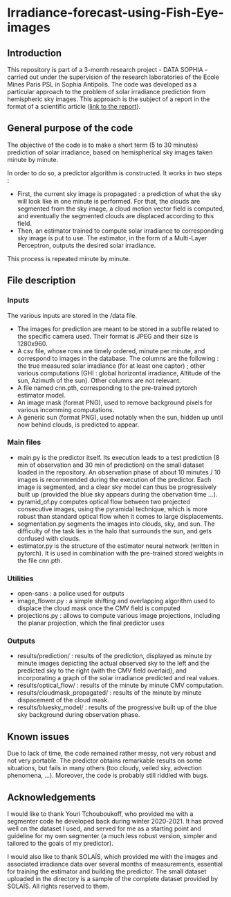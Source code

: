 # Irradiance-forecast-using-Fish-Eye-images

## Introduction

This repository is part of a 3-month research project - DATA SOPHIA - carried out under the supervision of the research laboratories of the Ecole Mines Paris PSL in Sophia Antipolis. The code was developed as a particular approach to the problem of solar irradiance prediction from hemispheric sky images. This approach is the subject of a report in the format of a scientific article ([link to the report](../rapport.pdf)).

## General purpose of the code

The objective of the code is to make a short term (5 to 30 minutes) prediction of solar irradiance, based on hemispherical sky images taken minute by minute.

In order to do so, a predictor algorithm is constructed. It works in two steps :
- First, the current sky image is propagated : a prediction of what the sky will look like in one minute is performed. For that, the clouds are segmented from the sky image, a cloud motion vector field is computed, and eventually the segmented clouds are displaced according to this field.
- Then, an estimator trained to compute solar irradiance to corresponding sky image is put to use. The estimator, in the form of a Multi-Layer Perceptron, outputs the desired solar irradiance.

This process is repeated minute by minute.

## File description

### Inputs

The various inputs are stored in the /data file.

- The images for prediction are meant to be stored in a subfile related to the specific camera used. Their format is JPEG and their size is 1280x960.
- A csv file, whose rows are timely ordered, minute per minute, and correspond to images in the database. The columns are the following : the true measured solar irradiance (for at least one captor) ; other various computations (GHI : global horizontal irradiance, Altitude of the sun, Azimuth of the sun). Other columns are not relevant.
- A file named cnn.pth, corresponding to the pre-trained pytorch estimator model.
- An image mask (format PNG), used to remove background pixels for various incomming computations.
- A generic sun (format PNG), used notably when the sun, hidden up until now behind clouds, is predicted to appear.

### Main files

- main.py is the predictor itself. Its execution leads to a test prediction (8 min of observation and 30 min of prediction) on the small dataset loaded in the repository. An observation phase of about 10 minutes / 10 images is recommended during the execution of the predictor. Each image is segmented, and a clear sky model can thus be progressively built up (provided the blue sky appears during the obervation time ...).
- pyramid_of.py computes optical flow between two projected consecutive images, using the pyramidal technique, which is more robust than standard optical flow when it comes to large displacements.
- segmentation.py segments the images into clouds, sky, and sun. The difficulty of the task lies in the halo that surrounds the sun, and gets confused with clouds.
- estimator.py is the structure of the estimator neural network (written in pytorch). It is used in combination with the pre-trained stored weights in the file cnn.pth.

### Utilities

- open-sans : a police used for outputs
- image_flower.py : a simple shifting and overlapping algorithm used to displace the cloud mask once the CMV field is computed
- projections.py : allows to compute various image projections, including the planar projection, which the final predictor uses

### Outputs

- results/prediction/ : results of the prediction, displayed as minute by minute images depicting the actual observed sky to the left and the predicted sky to the right (with the CMV field overlaid), and incorporating a graph of the solar irradiance predicted and real values.
- results/optical_flow/ : results of the minute by minute CMV computation.
- results/cloudmask_propagated/ : results of the minute by minute dispacement of the cloud mask.
- results/bluesky_model/ : results of the progressive built up of the blue sky background during observation phase.

## Known issues

Due to lack of time, the code remained rather messy, not very robust and not very portable. The predictor obtains remarkable results on some situations, but fails in many others (too cloudy, veiled sky, advection phenomena, ...). Moreover, the code is probably still riddled with bugs.

## Acknowledgements

I would like to thank Youri Tchouboukoff, who provided me with a segmenter code he developed back during winter 2020-2021. It has proved well on the dataset I used, and served for me as a starting point and guideline for my own segmenter (a much less robust version, simpler and tailored to the goals of my predictor).

I would also like to thank SOLAÏS, which provided me with the images and associated irradiance data over several months of measurements, essential for training the estimator and building the predictor. The small dataset uploaded in the directory is a sample of the complete dataset provided by SOLAÏS. All rights reserved to them.
